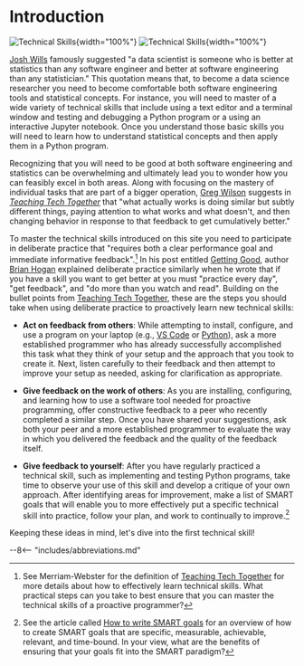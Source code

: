 # Introduction

![Technical Skills](/img/illustrate/introduction-technical-skills.svg#only-light){width="100%"}
![Technical Skills](/img/illustrate/introduction-technical-skills-inverted.svg#only-dark){width="100%"}

[Josh Wills](https://twitter.com/josh_wills) famously suggested "a data
scientist is someone who is better at statistics than any software engineer and
better at software engineering than any statistician." This quotation means
that, to become a data science researcher you need to become comfortable both
software engineering tools and statistical concepts. For instance, you will
need to master of a wide variety of technical skills that include using a text
editor and a terminal window and testing and debugging a Python program or a
using an interactive Jupyter notebook. Once you understand those basic skills
you will need to learn how to understand statistical concepts and then apply
them in a Python program.

Recognizing that you will need to be good at both software engineering and
statistics can be overwhelming and ultimately lead you to wonder how you can
feasibly excel in both areas. Along with focusing on the mastery of individual
tasks that are part of a bigger operation, [Greg Wilson](https://third-bit.com/)
suggests in [*Teaching Tech Together*](https://teachtogether.tech/en/index.html)
that "what actually works is doing similar but subtly different things, paying
attention to what works and what doesn't, and then changing behavior in response
to that feedback to get cumulatively better."

To master the technical skills introduced on this site you need to participate
in deliberate practice that "requires both a clear performance goal and
immediate informative feedback".[^1] In his post entitled [Getting
Good](https://bphogan.com/2021/04/28/getting-good/), author [Brian
Hogan](https://bphogan.com/) explained deliberate practice similarly when he
wrote that if you have a skill you want to get better at you must "practice
every day", "get feedback", and "do more than you watch and read". Building on
the bullet points from [Teaching Tech
Together](https://teachtogether.tech/en/index.html), these are the steps you
should take when using deliberate practice to proactively learn new technical
skills:

- **Act on feedback from others**: While attempting to install, configure, and
  use a program on your laptop (e.g., [VS Code](https://code.visualstudio.com/)
  or [Python](https://www.python.org/)), ask a more established programmer who
  has already successfully accomplished this task what they think of your setup
  and the approach that you took to create it. Next, listen carefully to their
  feedback and then attempt to improve your setup as needed, asking for
  clarification as appropriate.

- **Give feedback on the work of others**: As you are installing, configuring,
  and learning how to use a software tool needed for proactive programming,
  offer constructive feedback to a peer who recently completed a similar step.
  Once you have shared your suggestions, ask both your peer and a more
  established programmer to evaluate the way in which you delivered the feedback
  and the quality of the feedback itself.

- **Give feedback to yourself**: After you have regularly practiced a technical
  skill, such as implementing and testing Python programs, take time to observe
  your use of this skill and develop a critique of your own approach. After
  identifying areas for improvement, make a list of SMART goals that will enable
  you to more effectively put a specific technical skill into practice, follow
  your plan, and work to continually to improve.[^2]

Keeping these ideas in mind, let's dive into the first technical skill!

--8<-- "includes/abbreviations.md"

[^1]: See Merriam-Webster for the definition of [Teaching Tech
  Together](https://teachtogether.tech/en/index.html) for more details about how
  to effectively learn technical skills. What practical steps can you take to
  best ensure that you can master the technical skills of a proactive programmer?

[^2]: See the article called [How to write SMART
  goals](https://www.atlassian.com/blog/productivity/how-to-write-smart-goals)
  for an overview of how to create SMART goals that are specific, measurable,
    achievable, relevant, and time-bound. In your view, what are the benefits of
    ensuring that your goals fit into the SMART paradigm?
